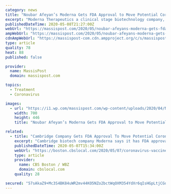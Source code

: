 ```yaml
---
category: news
title: "Noubar Afeyan’s Moderna Gets FDA Approval to Move Potential Coronavirus Vaccine Test to Phase 2"
excerpt: "Moderna Therapeutics a clinical stage biotechnology company, pioneering an experimental vaccine for the coronavirus, announced on"
publishedDateTime: 2020-05-08T21:27:00Z
webUrl: "https://massispost.com/2020/05/noubar-afeyans-moderna-gets-fda-approval-to-move-potential-coronavirus-vaccine-test-to-phase-2/"
ampWebUrl: "https://massispost.com/2020/05/noubar-afeyans-moderna-gets-fda-approval-to-move-potential-coronavirus-vaccine-test-to-phase-2/amp/"
cdnAmpWebUrl: "https://massispost-com.cdn.ampproject.org/c/s/massispost.com/2020/05/noubar-afeyans-moderna-gets-fda-approval-to-move-potential-coronavirus-vaccine-test-to-phase-2/amp/"
type: article
quality: 78
heat: 88
published: false

provider:
  name: MassisPost
  domain: massispost.com

topics:
  - Treatment
  - Coronavirus

images:
  - url: "https://i1.wp.com/massispost.com/wp-content/uploads/2020/04/Noubar-Afeyan.jpg?fit=700%2C446&#038;ssl=1"
    width: 700
    height: 446
    title: "Noubar Afeyan’s Moderna Gets FDA Approval to Move Potential Coronavirus Vaccine Test to Phase 2"

related:
  - title: "Cambridge Company Gets FDA Approval To Move Potential Coronavirus Vaccine To Phase 2"
    excerpt: "Cambridge biotech company Moderna says it has FDA approval to start the second phase of its development of a potential coronavirus vaccine."
    publishedDateTime: 2020-05-07T15:34:00Z
    webUrl: "https://boston.cbslocal.com/2020/05/07/coronavirus-vaccine-covid-19-moderna-fda-phase-2-cambridge-massachusetts/"
    type: article
    provider:
      name: CBS Boston / WBZ
      domain: cbslocal.com
    quality: 28

secured: "57sAkaZ9+Mc3S4BK84uWR2mv44KO5NZo2bctWqOXM354YdXr6qIsHGpLtjCGumPXEHDOtADE57ZuMn5zwrzLU39yc27FVbRA4NUYRq9EA68kioCCXkQNeMBWU3QelFzKMPCebRgXLrmbaFRhpGIs7I58slD21EwNAImIqc9ZZbt4eXrdrZngdm5A4eJ6TwbOC2Y42V34BqEYY3jxoko5HjPW3czSzFxUd9GwLaTXvNWC4gFoWYMuzG+35Wwjx7Gv4Wr4czcEfQQOAIcU5wjYWrrbMXMJeO3UwZ/JvoUr2NmVz2dFKLOd4a4QVCsA8N4C;yF5sve8c951EQoVjA5T5MA=="
---
```


